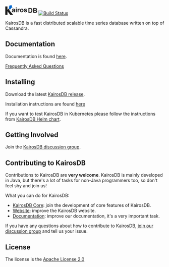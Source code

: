 ![KairosDB](webroot/img/kairosdb.png)
[![Build Status](https://travis-ci.org/kairosdb/kairosdb.svg?branch=develop)](https://travis-ci.org/kairosdb/kairosdb)

KairosDB is a fast distributed scalable time series database written on top of Cassandra.

## Documentation

Documentation is found [here](http://kairosdb.github.io/website/).

[Frequently Asked Questions](https://github.com/kairosdb/kairosdb/wiki/Frequently-Asked-Questions)

## Installing

Download the latest [KairosDB release](https://github.com/kairosdb/kairosdb/releases).

Installation instructions are found [here](http://kairosdb.github.io/docs/build/html/GettingStarted.html)

If you want to test KairosDB in Kubernetes please follow the instructions from [KairosDB Helm chart](deployment/helm/README.md).

## Getting Involved

Join the [KairosDB discussion group](https://groups.google.com/forum/#!forum/kairosdb-group).

## Contributing to KairosDB

Contributions to KairosDB are **very welcome**. KairosDB is mainly developed in Java, but there's a lot of tasks for non-Java programmers too, so don't feel shy and join us!

What you can do for KairosDB:

- [KairosDB Core](https://github.com/kairosdb/kairosdb): join the development of core features of KairosDB.
- [Website](https://github.com/kairosdb/kairosdb.github.io): improve the KairosDB website.
- [Documentation](https://github.com/kairosdb/kairosdb/wiki/Contribute:-Documentation): improve our documentation, it's a very important task.

If you have any questions about how to contribute to KairosDB, [join our discussion group](https://groups.google.com/forum/#!forum/kairosdb-group) and tell us your issue.

## License
The license is the [Apache License 2.0](http://www.apache.org/licenses/LICENSE-2.0)
